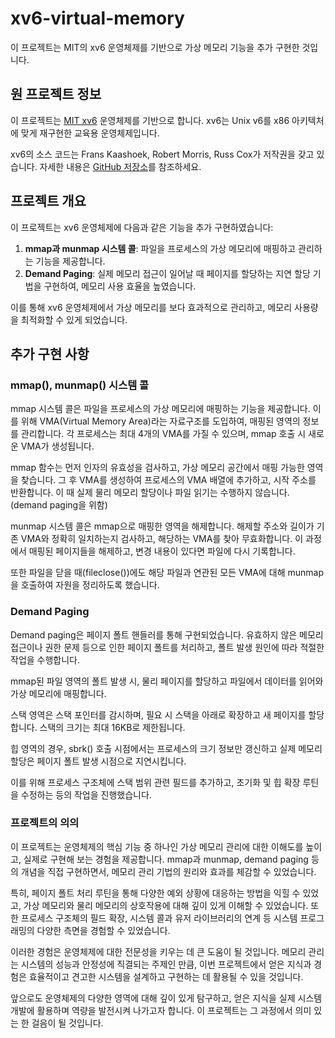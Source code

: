 # xv6-virtual-memory

이 프로젝트는 MIT의 xv6 운영체제를 기반으로 가상 메모리 기능을 추가 구현한 것입니다. 

## 원 프로젝트 정보

이 프로젝트는 [MIT xv6](https://pdos.csail.mit.edu/6.828/2022/xv6.html) 운영체제를 기반으로 합니다. xv6는 Unix v6를 x86 아키텍처에 맞게 재구현한 교육용 운영체제입니다. 

xv6의 소스 코드는 Frans Kaashoek, Robert Morris, Russ Cox가 저작권을 갖고 있습니다. 자세한 내용은 [GitHub 저장소](https://github.com/mit-pdos/xv6-riscv)를 참조하세요.

## 프로젝트 개요
이 프로젝트는 xv6 운영체제에 다음과 같은 기능을 추가 구현하였습니다:

1. **mmap과 munmap 시스템 콜**: 파일을 프로세스의 가상 메모리에 매핑하고 관리하는 기능을 제공합니다.
2. **Demand Paging**: 실제 메모리 접근이 일어날 때 페이지를 할당하는 지연 할당 기법을 구현하여, 메모리 사용 효율을 높였습니다.

이를 통해 xv6 운영체제에서 가상 메모리를 보다 효과적으로 관리하고, 메모리 사용량을 최적화할 수 있게 되었습니다.

## 추가 구현 사항

### mmap(), munmap() 시스템 콜

mmap 시스템 콜은 파일을 프로세스의 가상 메모리에 매핑하는 기능을 제공합니다. 이를 위해 VMA(Virtual Memory Area)라는 자료구조를 도입하여, 매핑된 영역의 정보를 관리합니다. 각 프로세스는 최대 4개의 VMA를 가질 수 있으며, mmap 호출 시 새로운 VMA가 생성됩니다.

mmap 함수는 먼저 인자의 유효성을 검사하고, 가상 메모리 공간에서 매핑 가능한 영역을 찾습니다. 그 후 VMA를 생성하여 프로세스의 VMA 배열에 추가하고, 시작 주소를 반환합니다. 이 때 실제 물리 메모리 할당이나 파일 읽기는 수행하지 않습니다. (demand paging을 위함)

munmap 시스템 콜은 mmap으로 매핑한 영역을 해제합니다. 해제할 주소와 길이가 기존 VMA와 정확히 일치하는지 검사하고, 해당하는 VMA를 찾아 무효화합니다. 이 과정에서 매핑된 페이지들을 해제하고, 변경 내용이 있다면 파일에 다시 기록합니다.

또한 파일을 닫을 때(fileclose())에도 해당 파일과 연관된 모든 VMA에 대해 munmap을 호출하여 자원을 정리하도록 했습니다.

### Demand Paging
Demand paging은 페이지 폴트 핸들러를 통해 구현되었습니다. 유효하지 않은 메모리 접근이나 권한 문제 등으로 인한 페이지 폴트를 처리하고, 폴트 발생 원인에 따라 적절한 작업을 수행합니다.

mmap된 파일 영역의 폴트 발생 시, 물리 페이지를 할당하고 파일에서 데이터를 읽어와 가상 메모리에 매핑합니다.

스택 영역은 스택 포인터를 감시하며, 필요 시 스택을 아래로 확장하고 새 페이지를 할당합니다. 스택의 크기는 최대 16KB로 제한됩니다.

힙 영역의 경우, sbrk() 호출 시점에서는 프로세스의 크기 정보만 갱신하고 실제 메모리 할당은 페이지 폴트 발생 시점으로 지연시킵니다.

이를 위해 프로세스 구조체에 스택 범위 관련 필드를 추가하고, 초기화 및 힙 확장 루틴을 수정하는 등의 작업을 진행했습니다.

### 프로젝트의 의의
이 프로젝트는 운영체제의 핵심 기능 중 하나인 가상 메모리 관리에 대한 이해도를 높이고, 실제로 구현해 보는 경험을 제공합니다. mmap과 munmap, demand paging 등의 개념을 직접 구현하면서, 메모리 관리 기법의 원리와 효과를 체감할 수 있었습니다.

특히, 페이지 폴트 처리 루틴을 통해 다양한 예외 상황에 대응하는 방법을 익힐 수 있었고, 가상 메모리와 물리 메모리의 상호작용에 대해 깊이 있게 이해할 수 있었습니다. 또한 프로세스 구조체의 필드 확장, 시스템 콜과 유저 라이브러리의 연계 등 시스템 프로그래밍의 다양한 측면을 경험할 수 있었습니다.

이러한 경험은 운영체제에 대한 전문성을 키우는 데 큰 도움이 될 것입니다. 메모리 관리는 시스템의 성능과 안정성에 직결되는 주제인 만큼, 이번 프로젝트에서 얻은 지식과 경험은 효율적이고 견고한 시스템을 설계하고 구현하는 데 활용될 수 있을 것입니다.

앞으로도 운영체제의 다양한 영역에 대해 깊이 있게 탐구하고, 얻은 지식을 실제 시스템 개발에 활용하며 역량을 발전시켜 나가고자 합니다. 이 프로젝트는 그 과정에서 의미 있는 한 걸음이 될 것입니다.
